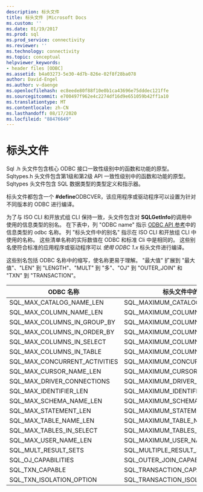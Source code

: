 ```yaml
---
description: 标头文件
title: 标头文件 |Microsoft Docs
ms.custom: ''
ms.date: 01/19/2017
ms.prod: sql
ms.prod_service: connectivity
ms.reviewer: ''
ms.technology: connectivity
ms.topic: conceptual
helpviewer_keywords:
- header files [ODBC]
ms.assetid: b4a03273-5e30-4d7b-826e-02f8f28ba078
author: David-Engel
ms.author: v-daenge
ms.openlocfilehash: ec8eede80f88f10e0b1ca43696e75dddec121ffe
ms.sourcegitcommit: e700497f962e4c2274df16d9e651059b42ff1a10
ms.translationtype: MT
ms.contentlocale: zh-CN
ms.lasthandoff: 08/17/2020
ms.locfileid: "88476649"
---
```

# <a name="header-files"></a>标头文件
Sql .h 头文件包含核心 ODBC 接口一致性级别中的函数和功能的原型。 Sqltypes.h 头文件包含第1级和第2级 API 一致性级别中的函数和功能的原型。 Sqltypes 头文件包含 SQL 数据类型的类型定义和指示器。  
  
 标头文件都包含一个 **#define**ODBCVER，该应用程序或驱动程序可以设置为针对不同版本的 ODBC 进行编译。  
  
 为了与 ISO CLI 和开放式组 CLI 保持一致，头文件包含对 **SQLGetInfo**的调用中使用的信息类型的别名。 在下表中，列 "ODBC name" 指示 [ODBC API 参考](../../../odbc/reference/syntax/odbc-api-reference.md)中的信息类型的 odbc 名称。 列 "标头文件中的别名" 指示在 ISO CLI 和开放组 CLI 中使用的名称。 这些清单名称的实际数值在 ODBC 和标准 Cli 中是相同的。 这些别名使符合标准的应用程序或驱动程序可以 *使用 ODBC 1.x* 标头文件进行编译。  
  
 这些别名包括 ODBC 名称中的缩写，使名称更易于理解。 "最大值" 扩展到 "最大值"、"LEN" 到 "LENGTH"、"MULT" 到 "多"、"OJ" 到 "OUTER_JOIN" 和 "TXN" 到 "TRANSACTION"。  
  
|ODBC 名称|标头文件中的别名|  
|---------------|--------------------------|  
|SQL_MAX_CATALOG_NAME_LEN|SQL_MAXIMUM_CATALOG_NAME_LENGTH|  
|SQL_MAX_COLUMN_NAME_LEN|SQL_MAXIMUM_COLUMN_NAME_LENGTH|  
|SQL_MAX_COLUMNS_IN_GROUP_BY|SQL_MAXIMUM_COLUMNS_IN_GROUP_BY|  
|SQL_MAX_COLUMNS_IN_ORDER_BY|SQL_MAXIMUM_COLUMNS_IN_ORDER_BY|  
|SQL_MAX_COLUMNS_IN_SELECT|SQL_MAXIMUM_COLUMNS_IN_SELECT|  
|SQL_MAX_COLUMNS_IN_TABLE|SQL_MAXIMUM_COLUMNS_IN_TABLE|  
|SQL_MAX_CONCURRENT_ACTIVITIES|SQL_MAXIMUM_CONCURRENT_ACTIVITIES|  
|SQL_MAX_CURSOR_NAME_LEN|SQL_MAXIMUM_CURSOR_NAME_LENGTH|  
|SQL_MAX_DRIVER_CONNECTIONS|SQL_MAXIMUM_DRIVER_CONNECTIONS|  
|SQL_MAX_IDENTIFIER_LEN|SQL_MAXIMUM_IDENTIFIER_LENGTH|  
|SQL_MAX_SCHEMA_NAME_LEN|SQL_MAXIMUM_SCHEMA_NAME_LENGTH|  
|SQL_MAX_STATEMENT_LEN|SQL_MAXIMUM_STATEMENT_LENGTH|  
|SQL_MAX_TABLE_NAME_LEN|SQL_MAXIMUM_TABLE_NAME_LENGTH|  
|SQL_MAX_TABLES_IN_SELECT|SQL_MAXIMUM_TABLES_IN_SELECT|  
|SQL_MAX_USER_NAME_LEN|SQL_MAXIMUM_USER_NAME_LENGTH|  
|SQL_MULT_RESULT_SETS|SQL_MULTIPLE_RESULT_SETS|  
|SQL_OJ_CAPABILITIES|SQL_OUTER_JOIN_CAPABILITIES|  
|SQL_TXN_CAPABLE|SQL_TRANSACTION_CAPABLE|  
|SQL_TXN_ISOLATION_OPTION|SQL_TRANSACTION_ISOLATION_OPTION|

